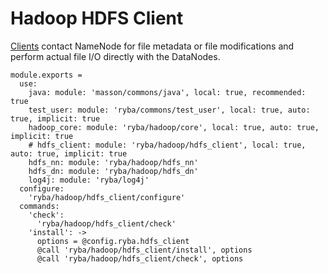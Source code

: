 
# Hadoop HDFS Client

[Clients][hdfs_client] contact NameNode for file metadata or file modifications
and perform actual file I/O directly with the DataNodes.

    module.exports =
      use:
        java: module: 'masson/commons/java', local: true, recommended: true
        test_user: module: 'ryba/commons/test_user', local: true, auto: true, implicit: true
        hadoop_core: module: 'ryba/hadoop/core', local: true, auto: true, implicit: true
        # hdfs_client: module: 'ryba/hadoop/hdfs_client', local: true, auto: true, implicit: true
        hdfs_nn: module: 'ryba/hadoop/hdfs_nn'
        hdfs_dn: module: 'ryba/hadoop/hdfs_dn'
        log4j: module: 'ryba/log4j'
      configure:
        'ryba/hadoop/hdfs_client/configure'
      commands:
        'check':
          'ryba/hadoop/hdfs_client/check'
        'install': ->
          options = @config.ryba.hdfs_client
          @call 'ryba/hadoop/hdfs_client/install', options
          @call 'ryba/hadoop/hdfs_client/check', options

[hdfs_client]: http://hadoop.apache.org/docs/current/hadoop-project-dist/hadoop-hdfs/HdfsUserGuide.html
